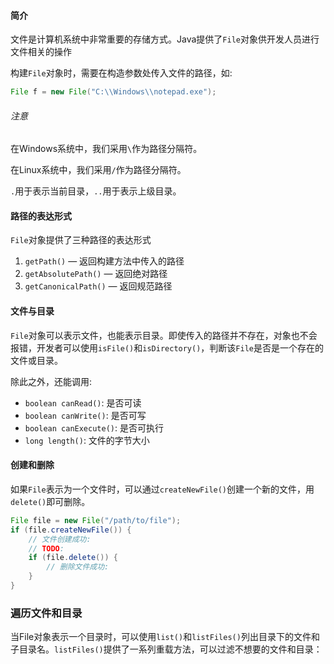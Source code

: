 #### 简介
文件是计算机系统中非常重要的存储方式。Java提供了`File`对象供开发人员进行文件相关的操作

构建`File`对象时，需要在构造参数处传入文件的路径，如:

```java
File f = new File("C:\\Windows\\notepad.exe");
```

###### 注意
在Windows系统中，我们采用`\`作为路径分隔符。

在Linux系统中，我们采用`/`作为路径分隔符。

`.`用于表示当前目录，`..`用于表示上级目录。

#### 路径的表达形式
`File`对象提供了三种路径的表达形式
1. `getPath()` — 返回构建方法中传入的路径
2. `getAbsolutePath()` — 返回绝对路径
3. `getCanonicalPath()` — 返回规范路径

#### 文件与目录
`File`对象可以表示文件，也能表示目录。即使传入的路径并不存在，对象也不会报错，开发者可以使用`isFile()`和`isDirectory()`，判断该`File`是否是一个存在的文件或目录。

除此之外，还能调用:
- `boolean canRead()`: 是否可读
- `boolean canWrite()`: 是否可写
- `boolean canExecute()`: 是否可执行
- `long length()`: 文件的字节大小

#### 创建和删除
如果`File`表示为一个文件时，可以通过`createNewFile()`创建一个新的文件，用`delete()`即可删除。
```java
File file = new File("/path/to/file");
if (file.createNewFile()) {
    // 文件创建成功:
    // TODO:
    if (file.delete()) {
        // 删除文件成功:
    }
}
```

### 遍历文件和目录

当File对象表示一个目录时，可以使用`list()`和`listFiles()`列出目录下的文件和子目录名。`listFiles()`提供了一系列重载方法，可以过滤不想要的文件和目录：

